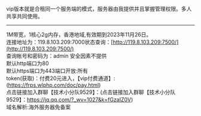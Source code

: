 vip版本就是合租同一个服务端的模式，服务器由我提供并且掌握管理权限。多人共享共同使用。

*****

1M带宽，1核心2g内存，香港地域,有效期到2023年11月26日。
<br/>连接地址为：119.8.103.209:7000状态查询：[http://119.8.103.209:7500/](http://119.8.103.209:7500/)
<br/>查询帐号和密码为：admin    安全因素不提供
<br/>默认http端口为80
<br/>默认https端口为443端口开放:所有
<br/>token(获取)：付费20元进入，【vip付费通道】: (https://frps.wlphp.com/doc/pay.html)
<br/>点击链接加入群聊【技术小分队9529】：(点击链接加入群聊【技术小分队9529】：https://jq.qq.com/?_wv=1027&k=fGzaIZ0V)
<br/>域名解析:海外服务器免备案